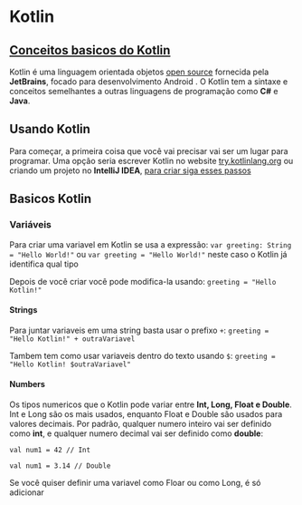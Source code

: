 # **Kotlin**

## [Conceitos basicos do Kotlin](https://blog.teamtreehouse.com/absolute-beginners-guide-kotlin)
Kotlin é uma linguagem orientada objetos [open source](https://github.com/JetBrains/kotlin) fornecida pela **JetBrains**, focado para desenvolvimento Android . O Kotlin tem a sintaxe e conceitos semelhantes a outras linguagens de programação como **C#** e **Java**.

## Usando Kotlin
Para começar, a primeira coisa que você vai precisar vai ser um lugar para programar. Uma opção seria escrever Kotlin no website [try.kotlinlang.org](http://try.kotlinlang.org/) ou criando um projeto no **IntelliJ IDEA**, [para criar siga esses passos](https://developer.android.com/kotlin/get-started.html)

## Basicos Kotlin

### Variáveis
Para criar uma variavel em Kotlin se usa a expressão:
```var greeting: String = "Hello World!"```
ou
```var greeting = "Hello World!"```
neste caso o Kotlin já identifica qual tipo 

Depois de você criar você pode modifica-la usando:
```greeting = "Hello Kotlin!"```


#### Strings

Para juntar variaveis em uma string basta usar o prefixo ```+```:
```greeting = "Hello Kotlin!" + outraVariavel```

Tambem tem como usar variaveis dentro do texto usando ```$```:
```greeting = "Hello Kotlin! $outraVariavel"```


#### Numbers

Os tipos numericos que o Kotlin pode variar entre **Int, Long, Float e Double**. Int e Long são os mais usados, enquanto Float e Double são usados para valores decimais.
Por padrão, qualquer numero inteiro vai ser definido como **int**, e qualquer numero decimal vai ser definido como **double**:

```val num1 = 42 // Int```

```val num1 = 3.14 // Double```

Se você quiser definir uma variavel como Floar ou como Long, é só adicionar 













